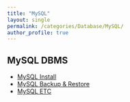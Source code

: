 ```yaml
---
title: "MySQL"
layout: single
permalink: /categories/Database/MySQL/
author_profile: true
---
```


## MySQL DBMS
- [MySQL Install](/categories/Database/MySQL/Install)
- [MySQL Backup & Restore](/categories/Database/MySQL/Backup_restore)
- [MySQL ETC](/categories/Database/MySQL/Etc)
